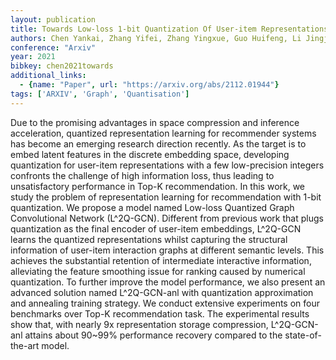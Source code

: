 ```yaml
---
layout: publication
title: Towards Low-loss 1-bit Quantization Of User-item Representations For Top-k Recommendation
authors: Chen Yankai, Zhang Yifei, Zhang Yingxue, Guo Huifeng, Li Jingjie, Tang Ruiming, He Xiuqiang, King Irwin
conference: "Arxiv"
year: 2021
bibkey: chen2021towards
additional_links:
  - {name: "Paper", url: "https://arxiv.org/abs/2112.01944"}
tags: ['ARXIV', 'Graph', 'Quantisation']
---
```

<p>Due to the promising advantages in space compression and inference
acceleration, quantized representation learning for recommender systems
has become an emerging research direction recently. As the target is to
embed latent features in the discrete embedding space, developing
quantization for user-item representations with a few low-precision
integers confronts the challenge of high information loss, thus leading
to unsatisfactory performance in Top-K recommendation. In this work, we
study the problem of representation learning for recommendation with
1-bit quantization. We propose a model named Low-loss Quantized Graph
Convolutional Network (L^2Q-GCN). Different from previous work that
plugs quantization as the final encoder of user-item embeddings,
L^2Q-GCN learns the quantized representations whilst capturing the
structural information of user-item interaction graphs at different
semantic levels. This achieves the substantial retention of intermediate
interactive information, alleviating the feature smoothing issue for
ranking caused by numerical quantization. To further improve the model
performance, we also present an advanced solution named L^2Q-GCN-anl
with quantization approximation and annealing training strategy. We
conduct extensive experiments on four benchmarks over Top-K
recommendation task. The experimental results show that, with nearly 9x
representation storage compression, L^2Q-GCN-anl attains about 90~99%
performance recovery compared to the state-of-the-art model.</p>
